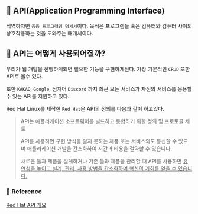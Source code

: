 
## 🚀 API(Application Programming Interface)

직역하자면 `응용 프로그래밍 명세서`이다.
목적은 프로그램들 혹은 컴퓨터와 컴퓨터 사이의 상호작용하는 것을 도와주는 매개체이다.


## 🚀 API는 어떻게 사용되어질까?

우리가 웹 개발을 진행하게되면 필요한 기능을 구현하게된다.
가장 기본적인 `CRUD` 또한 API로 볼수 있다.  

또한 `KAKAO`, `Google`, 심지어 `Discord` 까지 
최근 모든 서비스가 자신의 서비스를 응용할 수 있는 API를 지원하고 있다.

Red Hat Linux를 제작한 `Red Hat`은 API의 정의를 다음과 같이 하고있다.


>API는 애플리케이션 소프트웨어를 빌드하고 통합하기 위한 정의 및 프로토콜  세트
>
>API를 사용하면 구현 방식을 알지 못하는 제품 또는 서비스와도 통신할 수 있으며 애플리케이션 개발을 간소화하여 
시간과 비용을 절약할 수 있습니다. 
>
>새로운 툴과 제품을 설계하거나 기존 툴과 제품을 관리할 때 API를 사용하면 
<u>유연성을 높이고 설계, 관리, 사용 방법을 간소화하며 혁신의 기회를 얻을 수 있습니다.</u>


### 🧾 Reference

[Red Hat API 개요](https://www.redhat.com/ko/topics/api/what-are-application-programming-interfaces)
